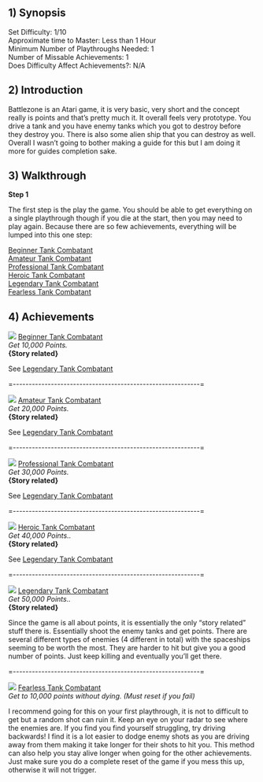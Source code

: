 ## 1) Synopsis

Set Difficulty: 1/10  
Approximate time to Master: Less than 1 Hour  
Minimum Number of Playthroughs Needed: 1  
Number of Missable Achievements: 1  
Does Difficulty Affect Achievements?: N/A

## 2) Introduction

Battlezone is an Atari game, it is very basic, very short and the concept really is points and that’s pretty much it. It overall feels very prototype. You drive a tank and you have enemy tanks which you got to destroy before they destroy you. There is also some alien ship that you can destroy as well. Overall I wasn’t going to bother making a guide for this but I am doing it more for guides completion sake.

## 3) Walkthrough

**Step 1**

The first step is the play the game. You should be able to get everything on a single playthrough though if you die at the start, then you may need to play again. Because there are so few achievements, everything will be lumped into this one step:  

[Beginner Tank Combatant]( https://retroachievements.org/achievement/103567)  
[Amateur Tank Combatant]( https://retroachievements.org/achievement/103568)  
[Professional Tank Combatant]( https://retroachievements.org/achievement/103569)  
[Heroic Tank Combatant]( https://retroachievements.org/achievement/103570)  
[Legendary Tank Combatant]( https://retroachievements.org/achievement/103571)  
[Fearless Tank Combatant]( https://retroachievements.org/achievement/103572)  


## 4) Achievements

![]( https://s3-eu-west-1.amazonaws.com/i.retroachievements.org/Badge/113129.png) [Beginner Tank Combatant]( https://retroachievements.org/achievement/103567)  
_Get 10,000 Points._  
**{Story related}**

See [Legendary Tank Combatant]( https://retroachievements.org/achievement/103571)  

=-----------------------------------------------------------=

![]( https://s3-eu-west-1.amazonaws.com/i.retroachievements.org/Badge/113130.png) [Amateur Tank Combatant]( https://retroachievements.org/achievement/103568)  
_Get 20,000 Points._  
**{Story related}**

See [Legendary Tank Combatant]( https://retroachievements.org/achievement/103571)  

=-----------------------------------------------------------=

![]( https://s3-eu-west-1.amazonaws.com/i.retroachievements.org/Badge/113131.png) [Professional Tank Combatant]( https://retroachievements.org/achievement/103569)  
_Get 30,000 Points._  
**{Story related}**

See [Legendary Tank Combatant]( https://retroachievements.org/achievement/103571)  

=-----------------------------------------------------------=

![]( https://s3-eu-west-1.amazonaws.com/i.retroachievements.org/Badge/113132.png) [Heroic Tank Combatant]( https://retroachievements.org/achievement/103570)   
_Get 40,000 Points.._  
**{Story related}**

See [Legendary Tank Combatant]( https://retroachievements.org/achievement/103571)  

=-----------------------------------------------------------=

![]( https://s3-eu-west-1.amazonaws.com/i.retroachievements.org/Badge/113133.png) [Legendary Tank Combatant]( https://retroachievements.org/achievement/103571)  
_Get 50,000 Points.._  
**{Story related}**

Since the game is all about points, it is essentially the only “story related” stuff there is. Essentially shoot the enemy tanks and get points. There are several different types of enemies (4 different in total) with the spaceships seeming to be worth the most. They are harder to hit but give you a good number of points. Just keep killing and eventually you’ll get there.

=-----------------------------------------------------------=

![]( https://s3-eu-west-1.amazonaws.com/i.retroachievements.org/Badge/113134.png) [Fearless Tank Combatant]( https://retroachievements.org/achievement/103572)  
_Get to 10,000 points without dying. (Must reset if you fail)_

I recommend going for this on your first playthrough, it is not to difficult to get but a random shot can ruin it. Keep an eye on your radar to see where the enemies are. If you find you find yourself struggling, try driving backwards! I find it is a lot easier to dodge enemy shots as you are driving away from them making it take longer for their shots to hit you. This method can also help you stay alive longer when going for the other achievements. Just make sure you do a complete reset of the game if you mess this up, otherwise it will not trigger.


